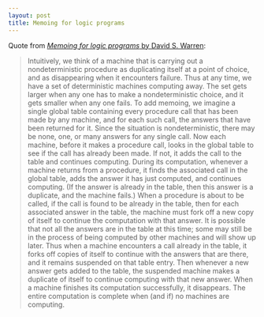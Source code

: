 ```yaml
---
layout: post
title: Memoing for logic programs
---
```


Quote from [_Memoing for logic programs_ by David S. Warren](http://dl.acm.org/citation.cfm?id=131299):

> Intuitively, we think of a machine that is carrying out a
nondeterministic procedure as duplicating itself at a point of choice,
and as disappearing when it encounters failure. Thus at any time, we
have a set of deterministic machines computing away. The set gets
larger when any one has to make a nondeterministic choice, and it gets
smaller when any one fails. To add memoing, we imagine a single global
table containing every procedure call that has been made by any
machine, and for each such call, the answers that have been returned
for it. Since the situation is nondeterministic, there may be none,
one, or many answers for any single call. Now each machine, before it
makes a procedure call, looks in the global table to see if the call
has already been made. If not, it adds the call to the table and
continues computing. During its computation, whenever a machine
returns from a procedure, it finds the associated call in the global
table, adds the answer it has just computed, and continues computing.
(If the answer is already in the table, then this answer is a
duplicate, and the machine fails.) When a procedure is about to be
called, if the call is found to be already in the table, then for each
associated answer in the table, the machine must fork off a new copy
of itself to continue the computation with that answer. It is possible
that not all the answers are in the table at this time; some may still
be in the process of being computed by other machines and will show up
later. Thus when a machine encounters a call already in the table, it
forks off copies of itself to continue with the answers that are
there, and it remains suspended on that table entry. Then whenever a
new answer gets added to the table, the suspended machine makes a
duplicate of itself to continue computing with that new answer. When a
machine finishes its computation successfully, it disappears. The
entire computation is complete when (and if) no machines are
computing.
